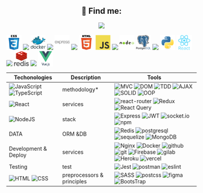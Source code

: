 <h2 align="center">💬 Find me:</h2>
<p align="center">
  <a target="_blank"href="https://t.me/imgusev"><img src="https://img.shields.io/badge/Telegram-20232A?style=for-the-badge&logo=telegram" /></a>
</p>


 [<img src="https://raw.githubusercontent.com/devicons/devicon/master/icons/css3/css3-original-wordmark.svg" width=40px heigth=40px/>](https://www.w3schools.com/css/) 
  [<img src="https://cdn.worldvectorlogo.com/logos/django.svg" width=40px heigth=40px/>](https://www.djangoproject.com/) 
  [<img src="https://raw.githubusercontent.com/devicons/devicon/master/icons/docker/docker-original-wordmark.svg" width=40px heigth=40px/>](https://www.docker.com/) 
  [<img src="https://www.vectorlogo.zone/logos/elastic/elastic-icon.svg" width=40px heigth=40px/>](https://www.elastic.co)
  [<img src="https://raw.githubusercontent.com/devicons/devicon/master/icons/express/express-original-wordmark.svg" width=40px heigth=40px/>](https://expressjs.com) 
  [<img src="https://www.vectorlogo.zone/logos/figma/figma-icon.svg" width=40px heigth=40px/>](https://www.figma.com/)
  [<img src="https://raw.githubusercontent.com/devicons/devicon/master/icons/html5/html5-original-wordmark.svg" width=40px heigth=40px/>](https://www.w3.org/html/)
  [<img src="https://raw.githubusercontent.com/devicons/devicon/master/icons/javascript/javascript-original.svg" width=40px heigth=40px/>](https://developer.mozilla.org/en-US/docs/Web/JavaScript)
  [<img src="https://www.vectorlogo.zone/logos/kubernetes/kubernetes-icon.svg" width=40px heigth=40px/>](https://kubernetes.io)
  [<img src="https://raw.githubusercontent.com/devicons/devicon/master/icons/nodejs/nodejs-original-wordmark.svg" width=40px heigth=40px/>](https://nodejs.org)
  [<img src="https://raw.githubusercontent.com/devicons/devicon/master/icons/postgresql/postgresql-original-wordmark.svg" width=40px heigth=40px/>](https://www.postgresql.org)
  [<img src="https://www.vectorlogo.zone/logos/pptrdev/pptrdev-official.svg" width=40px heigth=40px/>](https://github.com/puppeteer/puppeteer)
  [<img src="https://raw.githubusercontent.com/devicons/devicon/master/icons/python/python-original.svg" width=40px heigth=40px/>](https://www.python.org) 
  [<img src="https://raw.githubusercontent.com/devicons/devicon/master/icons/react/react-original-wordmark.svg" width=40px heigth=40px/>](https://reactjs.org/)
  [<img src="https://reactnative.dev/img/header_logo.svg" width=40px heigth=40px/>](https://reactnative.dev/)
  [<img src="https://raw.githubusercontent.com/devicons/devicon/master/icons/redis/redis-original-wordmark.svg" width=40px heigth=40px/>](https://redis.io)
  [<img src="https://raw.githubusercontent.com/detain/svg-logos/780f25886640cef088af994181646db2f6b1a3f8/svg/selenium-logo.svg" width=40px heigth=40px/>](https://www.selenium.dev)
  [<img src="https://raw.githubusercontent.com/devicons/devicon/master/icons/vuejs/vuejs-original-wordmark.svg" width=40px heigth=40px/>](https://vuejs.org/)


| Techonologies | Description | Tools |
| --- | --- | --- |
| ![JavaScript](https://img.shields.io/badge/JavaScript-20232A?style=for-the-badge&logo=javascript) ![TypeScript](https://img.shields.io/badge/TypeScript-20232A?style=for-the-badge&logo=typescript) | methodology\* | ![MVC](https://img.shields.io/badge/mvc-20232A?style=for-the-badge) ![DOM](https://img.shields.io/badge/dom-20232A?style=for-the-badge) ![TDD](https://img.shields.io/badge/tdd-20232A?style=for-the-badge) ![AJAX](https://img.shields.io/badge/ajax-20232A?style=for-the-badge) ![SOLID](https://img.shields.io/badge/solid-20232A?style=for-the-badge) ![OOP](https://img.shields.io/badge/oop-20232A?style=for-the-badge) |
| ![React](https://img.shields.io/badge/React-20232A?style=for-the-badge&logo=react) | services | ![react-router](https://img.shields.io/badge/React_Router-20232A?style=for-the-badge&logo=react-router) ![Redux](https://img.shields.io/badge/Redux-20232A?style=for-the-badge&logo=redux&logoColor=7749BD) ![React Query](https://img.shields.io/badge/ReactQuery-20232A?style=for-the-badge&logo=reactquery) |
| ![NodeJS](https://img.shields.io/badge/node.js-20232A?style=for-the-badge&logo=node.js) | stack | ![Express](https://img.shields.io/badge/express.js-20232A?style=for-the-badge&logo=express) ![JWT](https://img.shields.io/badge/JWT-20232A?style=for-the-badge&logo=jsonwebtokens) ![socket.io](https://img.shields.io/badge/socket.io-20232A?style=for-the-badge&logo=socket.io) ![npm](https://img.shields.io/badge/npm-20232A?style=for-the-badge&logo=npm) |
| DATA | ORM &DB | ![Redis](https://img.shields.io/badge/redis-20232A?style=for-the-badge&logo=redis&logoColor=red) ![postgresql](https://img.shields.io/badge/postgresql-20232A?style=for-the-badge&logo=postgresql) ![sequelize](https://img.shields.io/badge/Sequelize-20232A?style=for-the-badge&logo=Sequelize) ![MongoDB](https://img.shields.io/badge/MongoDB-20232A?style=for-the-badge&logo=mongodb&logoColor=green) |
| Development & Deploy | services | ![Nginx](https://img.shields.io/badge/nginx-20232A?style=for-the-badge&logo=nginx&logoColor=green) ![Docker](https://img.shields.io/badge/docker-20232A?style=for-the-badge&logo=docker&logoColor=blue) ![github](https://img.shields.io/badge/github-20232A?style=for-the-badge&logo=github) ![git](https://img.shields.io/badge/git-20232A?style=for-the-badge&logo=git) ![Firebase](https://img.shields.io/badge/firebase-20232A?style=for-the-badge&logo=firebase) ![gilab](https://img.shields.io/badge/gitlab-20232A?style=for-the-badge&logo=gitlab) ![Heroku](https://img.shields.io/badge/heroku-20232A?style=for-the-badge&logo=heroku&logoColor=purple) ![vercel](https://img.shields.io/badge/vercel-20232A?style=for-the-badge&logo=vercel) |
| Testing | test | ![Jest](https://img.shields.io/badge/-jest-20232A?style=for-the-badge&logo=jest&logoColor=brown) ![postman](https://img.shields.io/badge/postman-20232A?style=for-the-badge&logo=postman) ![eslint](https://img.shields.io/badge/eslint-20232A?style=for-the-badge&logo=eslint&logoColor=7C7CEA) |
| ![HTML](https://img.shields.io/badge/HTML5-20232A?style=for-the-badge&logo=html5) ![CSS](https://img.shields.io/badge/CSS3-20232A?style=for-the-badge&logo=css3&logoColor=369AD6) | preprocessors & principles | ![SASS](https://img.shields.io/badge/Sass-20232A?style=for-the-badge&logo=sass) ![postcss](https://img.shields.io/badge/postcss-20232A?style=for-the-badge&logo=postcss&logoColor=DD3A0A) ![figma](https://img.shields.io/badge/figma-20232A?style=for-the-badge&logo=figma) ![BootsTrap](https://img.shields.io/badge/Bootstrap-20232A?style=for-the-badge&logo=bootstrap) |

[//]: # ' ![JavaScript](https://img.shields.io/badge/JavaScript-20232A?style=for-the-badge&logo=javascript) '
[//]: # '<!-- ![TypeScript](https://img.shields.io/badge/TypeScript-20232A?style=for-the-badge&logo=typescript) -->'
[//]: # '<!-- ![React](https://img.shields.io/badge/React-20232A?style=for-the-badge&logo=react) -->'
[//]: # '<!-- ![Redux](https://img.shields.io/badge/Redux-20232A?style=for-the-badge&logo=redux&logoColor=7749BD) -->'
[//]: # '<!-- ![React Query](https://img.shields.io/badge/ReactQuery-20232A?style=for-the-badge&logo=reactquery) -->'
[//]: # '<!-- ![react-router](https://img.shields.io/badge/React_Router-20232A?style=for-the-badge&logo=react-router) -->'
[//]: # '<!-- ![HTML](https://img.shields.io/badge/HTML5-20232A?style=for-the-badge&logo=html5) -->'
[//]: # '<!-- ![CSS](https://img.shields.io/badge/CSS3-20232A?style=for-the-badge&logo=css3&logoColor=369AD6) -->'
[//]: # '<!-- ![SASS](https://img.shields.io/badge/Sass-20232A?style=for-the-badge&logo=sass) -->'
[//]: # '<!-- ![postcss](https://img.shields.io/badge/postcss-20232A?style=for-the-badge&logo=postcss&logoColor=DD3A0A) -->'
[//]: # '<!-- ![figma](https://img.shields.io/badge/figma-20232A?style=for-the-badge&logo=figma) -->'
[//]: # '<!-- ![BootsTrap](https://img.shields.io/badge/Bootstrap-20232A?style=for-the-badge&logo=bootstrap) -->'
[//]: # '<!-- ![NodeJS](https://img.shields.io/badge/node.js-20232A?style=for-the-badge&logo=node.js) -->'
[//]: # '<!-- ![Express](https://img.shields.io/badge/express.js-20232A?style=for-the-badge&logo=express) -->'
[//]: # '<!-- ![socket.io](https://img.shields.io/badge/socket.io-20232A?style=for-the-badge&logo=socket.io) -->'
[//]: # '<!-- ![JWT](https://img.shields.io/badge/JWT-20232A?style=for-the-badge&logo=jsonwebtokens) -->'
[//]: # '<!-- ![vercel](https://img.shields.io/badge/vercel-20232A?style=for-the-badge&logo=vercel) -->'
[//]: # '<!-- ![postgresql](https://img.shields.io/badge/postgresql-20232A?style=for-the-badge&logo=postgresql) -->'
[//]: # '<!-- ![sequelize](https://img.shields.io/badge/Sequelize-20232A?style=for-the-badge&logo=Sequelize) -->'
[//]: # '<!-- ![postman](https://img.shields.io/badge/postman-20232A?style=for-the-badge&logo=postman) -->'
[//]: # '<!-- ![eslint](https://img.shields.io/badge/eslint-20232A?style=for-the-badge&logo=eslint&logoColor=7C7CEA) -->'
[//]: # '<!-- ![git](https://img.shields.io/badge/git-20232A?style=for-the-badge&logo=git) -->'
[//]: # '<!-- ![gilab](https://img.shields.io/badge/gitlab-20232A?style=for-the-badge&logo=gitlab) -->'
[//]: # '<!-- ![github](https://img.shields.io/badge/github-20232A?style=for-the-badge&logo=github) -->'
[//]: # '<!-- ![npm](https://img.shields.io/badge/npm-20232A?style=for-the-badge&logo=npm) -->'


 
